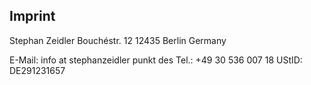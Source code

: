 ## Imprint

Stephan Zeidler
Bouchéstr. 12
12435 Berlin
Germany

E-Mail: info at stephanzeidler punkt des
Tel.: +49 30 536 007 18
UStID: DE291231657
